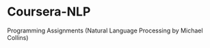 Coursera-NLP
============

Programming Assignments (Natural Language Processing by Michael Collins)
